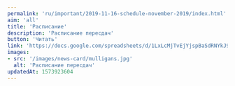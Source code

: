 ```yaml
---
permalink: 'ru/important/2019-11-16-schedule-november-2019/index.html'
aim: 'all'
title: 'Расписание'
description: 'Расписание пересдач'
button: 'Читать'
link: 'https://docs.google.com/spreadsheets/d/1LxLcMjTvEjYjspBaSdRNYkJ9n6gseHNN-WTC9amWSIc'
images:
- src: '/images/news-card/mulligans.jpg'
  alt: 'Расписание пересдач'
updatedAt: 1573923604
---
```

